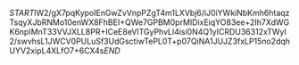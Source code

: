 $START$lW2/gX7pqKypoIEnGwZvVnpPZgT4m1LXVbj6/iJ0iYWkiNbKmh6htaqzTsqyXJbRNMo10enWX8FhBEI+QWe7GPBM0prMIDixEiqYO83ee+2Ih7XdWGK6npIMnT33VVJXLL8PR+ICeE8eVlTGyPhvLl4isi0N4Q1yICRDU36312xTWyI2/swvhsL1JWCV0PULuSf3UdGsctiwTePL0T+p07QiNA1JUJZ3fxLP15no2dqhUYV2xipL4XLfO7+6CX4s$END$